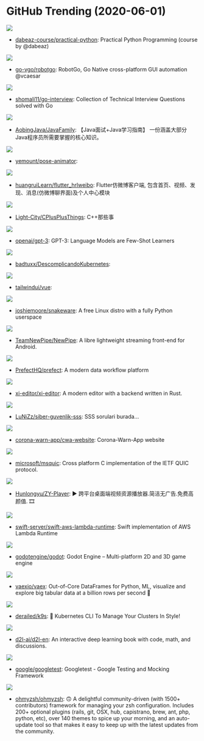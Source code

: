 # GitHub Trending (2020-06-01)

![](https://img.shields.io/badge/Python-New%20735-green?style=flat-square&logo=appveyor)
- [dabeaz-course/practical-python](https://github.com/dabeaz-course/practical-python): Practical Python Programming (course by @dabeaz)

![](https://img.shields.io/badge/C-New%20338-green?style=flat-square&logo=appveyor)
- [go-vgo/robotgo](https://github.com/go-vgo/robotgo): RobotGo, Go Native cross-platform GUI automation @vcaesar

![](https://img.shields.io/badge/Go-New%20445-green?style=flat-square&logo=appveyor)
- [shomali11/go-interview](https://github.com/shomali11/go-interview): Collection of Technical Interview Questions solved with Go

![](https://img.shields.io/badge/none-New%20146-green?style=flat-square&logo=appveyor)
- [AobingJava/JavaFamily](https://github.com/AobingJava/JavaFamily): 【Java面试+Java学习指南】 一份涵盖大部分Java程序员所需要掌握的核心知识。

![](https://img.shields.io/badge/JavaScript-New%20349-green?style=flat-square&logo=appveyor)
- [yemount/pose-animator](https://github.com/yemount/pose-animator): 

![](https://img.shields.io/badge/Dart-New%20110-green?style=flat-square&logo=appveyor)
- [huangruiLearn/flutter_hrlweibo](https://github.com/huangruiLearn/flutter_hrlweibo): Flutter仿微博客户端, 包含首页、视频、发现、消息(仿微博聊界面)及个人中心模块

![](https://img.shields.io/badge/C%2B%2B-New%20414-green?style=flat-square&logo=appveyor)
- [Light-City/CPlusPlusThings](https://github.com/Light-City/CPlusPlusThings): C++那些事

![](https://img.shields.io/badge/none-New%20524-green?style=flat-square&logo=appveyor)
- [openai/gpt-3](https://github.com/openai/gpt-3): GPT-3: Language Models are Few-Shot Learners

![](https://img.shields.io/badge/none-New%2064-green?style=flat-square&logo=appveyor)
- [badtuxx/DescomplicandoKubernetes](https://github.com/badtuxx/DescomplicandoKubernetes): 

![](https://img.shields.io/badge/JavaScript-New%20365-green?style=flat-square&logo=appveyor)
- [tailwindui/vue](https://github.com/tailwindui/vue): 

![](https://img.shields.io/badge/Python-New%20132-green?style=flat-square&logo=appveyor)
- [joshiemoore/snakeware](https://github.com/joshiemoore/snakeware): A free Linux distro with a fully Python userspace

![](https://img.shields.io/badge/Java-New%2059-green?style=flat-square&logo=appveyor)
- [TeamNewPipe/NewPipe](https://github.com/TeamNewPipe/NewPipe): A libre lightweight streaming front-end for Android.

![](https://img.shields.io/badge/Python-New%2096-green?style=flat-square&logo=appveyor)
- [PrefectHQ/prefect](https://github.com/PrefectHQ/prefect): A modern data workflow platform

![](https://img.shields.io/badge/Rust-New%2053-green?style=flat-square&logo=appveyor)
- [xi-editor/xi-editor](https://github.com/xi-editor/xi-editor): A modern editor with a backend written in Rust.

![](https://img.shields.io/badge/none-New%2024-green?style=flat-square&logo=appveyor)
- [LuNiZz/siber-guvenlik-sss](https://github.com/LuNiZz/siber-guvenlik-sss): SSS sorulari burada...

![](https://img.shields.io/badge/CSS-New%2027-green?style=flat-square&logo=appveyor)
- [corona-warn-app/cwa-website](https://github.com/corona-warn-app/cwa-website): Corona-Warn-App website

![](https://img.shields.io/badge/C-New%2043-green?style=flat-square&logo=appveyor)
- [microsoft/msquic](https://github.com/microsoft/msquic): Cross platform C implementation of the IETF QUIC protocol.

![](https://img.shields.io/badge/Vue-New%20302-green?style=flat-square&logo=appveyor)
- [Hunlongyu/ZY-Player](https://github.com/Hunlongyu/ZY-Player): ▶️ 跨平台桌面端视频资源播放器.简洁无广告.免费高颜值. 🎞

![](https://img.shields.io/badge/Swift-New%20289-green?style=flat-square&logo=appveyor)
- [swift-server/swift-aws-lambda-runtime](https://github.com/swift-server/swift-aws-lambda-runtime): Swift implementation of AWS Lambda Runtime

![](https://img.shields.io/badge/C%2B%2B-New%2071-green?style=flat-square&logo=appveyor)
- [godotengine/godot](https://github.com/godotengine/godot): Godot Engine – Multi-platform 2D and 3D game engine

![](https://img.shields.io/badge/Python-New%20102-green?style=flat-square&logo=appveyor)
- [vaexio/vaex](https://github.com/vaexio/vaex): Out-of-Core DataFrames for Python, ML, visualize and explore big tabular data at a billion rows per second 🚀

![](https://img.shields.io/badge/Go-New%20246-green?style=flat-square&logo=appveyor)
- [derailed/k9s](https://github.com/derailed/k9s): 🐶 Kubernetes CLI To Manage Your Clusters In Style!

![](https://img.shields.io/badge/Python-New%2030-green?style=flat-square&logo=appveyor)
- [d2l-ai/d2l-en](https://github.com/d2l-ai/d2l-en): An interactive deep learning book with code, math, and discussions.

![](https://img.shields.io/badge/C%2B%2B-New%2025-green?style=flat-square&logo=appveyor)
- [google/googletest](https://github.com/google/googletest): Googletest - Google Testing and Mocking Framework

![](https://img.shields.io/badge/Shell-New%20134-green?style=flat-square&logo=appveyor)
- [ohmyzsh/ohmyzsh](https://github.com/ohmyzsh/ohmyzsh): 🙃 A delightful community-driven (with 1500+ contributors) framework for managing your zsh configuration. Includes 200+ optional plugins (rails, git, OSX, hub, capistrano, brew, ant, php, python, etc), over 140 themes to spice up your morning, and an auto-update tool so that makes it easy to keep up with the latest updates from the community.

